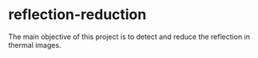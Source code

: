 # reflection-reduction

The main objective of this project is to detect and reduce the reflection in thermal images.
